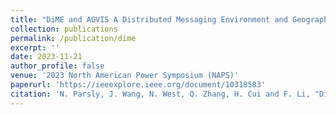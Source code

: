 ```yaml
---
title: "DiME and AGVIS A Distributed Messaging Environment and Geographical Visualizer for Large-scale Power System Simulation"
collection: publications
permalink: /publication/dime
excerpt: ''
date: 2023-11-21
author_profile: false
venue: '2023 North American Power Symposium (NAPS)'
paperurl: 'https://ieeexplore.ieee.org/document/10318583'
citation: 'N. Parsly, J. Wang, N. West, Q. Zhang, H. Cui and F. Li, "DiME and AGVis: A Distributed Messaging Environment and Geographical Visualizer for Large-Scale Power System Simulation," 2023 North American Power Symposium (NAPS), Asheville, NC, USA, 2023, pp. 1-5, doi: 10.1109/NAPS58826.2023.10318583.'
---
```

